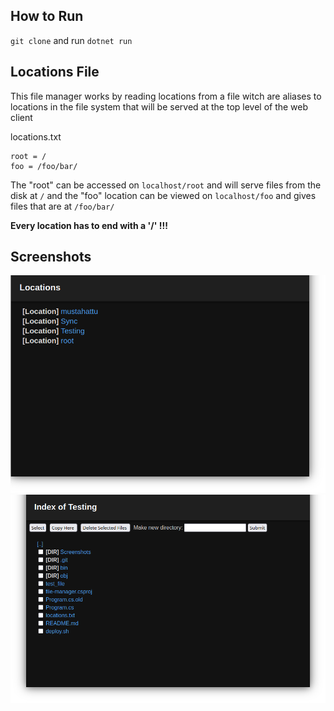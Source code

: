 ## How to Run
`git clone` and run `dotnet run`
## Locations File
This file manager works by reading locations from a file witch are aliases to locations in the file system that will be served at the top level of the web client

locations.txt   
```
root = /
foo = /foo/bar/
```
The "root" can be accessed on `localhost/root` and will serve files from the disk at `/`
and the "foo" location can be viewed on `localhost/foo` and gives files that are at `/foo/bar/`

**Every location has to end with a '/' !!!**

## Screenshots
![](Screenshots/locations.png)
![](Screenshots/index.png)

